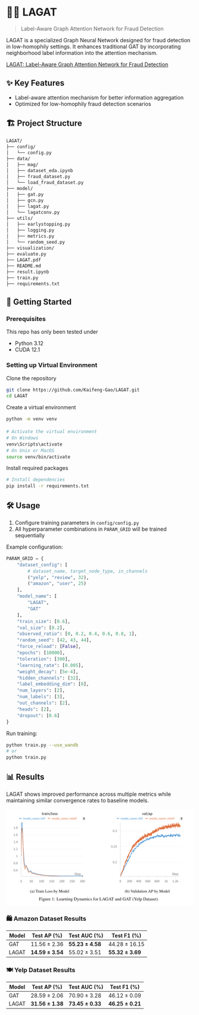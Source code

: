 # 🕵️‍♂️ LAGAT 
> Label-Aware Graph Attention Network for Fraud Detection

LAGAT is a specialized Graph Neural Network designed for fraud detection in low-homophily settings. It enhances traditional GAT by incorporating neighborhood label information into the attention mechanism.

[LAGAT: Label-Aware Graph Attention Network for Fraud Detection](LAGAT.pdf)

## ✨ Key Features
- Label-aware attention mechanism for better information aggregation
- Optimized for low-homophily fraud detection scenarios

## 🏗️ Project Structure
```
LAGAT/
├── config/
│   └── config.py
├── data/
│   ├── mag/
│   ├── dataset_eda.ipynb
│   ├── fraud_dataset.py
│   └── load_fraud_dataset.py
├── model/
│   ├── gat.py
│   ├── gcn.py
│   ├── lagat.py
│   └── lagatconv.py
├── utils/
│   ├── earlystopping.py
│   ├── logging.py
│   ├── metrics.py
│   └── random_seed.py
├── visualization/
├── evaluate.py
├── LAGAT.pdf
├── README.md
├── result.ipynb
├── train.py
├── requirements.txt
```

## 🚀 Getting Started

### Prerequisites
This repo has only been tested under
- Python 3.12
- CUDA 12.1

### Setting up Virtual Environment

Clone the repository
```bash
git clone https://github.com/Kaifeng-Gao/LAGAT.git
cd LAGAT
```

Create a virtual environment
```bash
python -m venv venv

# Activate the virtual environment
# On Windows
venv\Scripts\activate
# On Unix or MacOS
source venv/bin/activate
```

Install required packages
```bash
# Install dependencies
pip install -r requirements.txt
```

## 🛠️ Usage

1. Configure training parameters in `config/config.py`
2. All hyperparameter combinations in `PARAM_GRID` will be trained sequentially

Example configuration:

```python
PARAM_GRID = {
    "dataset_config": [
        # dataset_name, target_node_type, in_channels
        ("yelp", "review", 32),
        ("amazon", "user", 25)
    ],
    "model_name": [
        "LAGAT", 
        "GAT"
    ],
    "train_size": [0.6],
    "val_size": [0.2],
    "observed_ratio": [0, 0.2, 0.4, 0.6, 0.8, 1],
    "random_seed": [42, 43, 44],
    "force_reload": [False],
    "epochs": [10000],
    "toleration": [300],
    "learning_rate": [0.005],
    "weight_decay": [5e-4],
    "hidden_channels": [32],
    "label_embedding_dim": [8],
    "num_layers": [2],
    "num_labels": [3],
    "out_channels": [2],
    "heads": [2],
    "dropout": [0.6]
}
```

Run training:

```bash
python train.py --use_wandb
# or
python train.py
```

## 📊 Results

LAGAT shows improved performance across multiple metrics while maintaining similar convergence rates to baseline models.

![result](/visualization/result.png)

### 🛍️ Amazon Dataset Results

| Model | Test AP (%) | Test AUC (%) | Test F1 (%) |
|-------|-------------|--------------|-------------|
| GAT   | 11.56 ± 2.36 | **55.23 ± 4.58** | 44.28 ± 16.15 |
| LAGAT | **14.59 ± 3.54** | 55.02 ± 3.51 | **55.32 ± 3.69** |

### 🍽️ Yelp Dataset Results

| Model | Test AP (%) | Test AUC (%) | Test F1 (%) |
|-------|-------------|--------------|-------------|
| GAT   | 28.59 ± 2.06 | 70.90 ± 3.28 | 46.12 ± 0.09 |
| LAGAT | **31.56 ± 1.38** | **73.45 ± 0.33** | **46.25 ± 0.21** |

